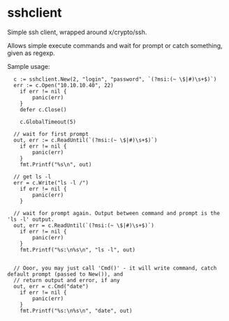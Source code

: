 # sshclient

Simple ssh client, wrapped around x/crypto/ssh.

Allows simple execute commands and wait for prompt or catch something, given as regexp.

Sample usage:

```
  c := sshclient.New(2, "login", "password", `(?msi:(~ \$|#)\s+$)`)
  err := c.Open("10.10.10.40", 22)
	if err != nil {
		panic(err)
	}
	defer c.Close()

	c.GlobalTimeout(5)
  
  // wait for first prompt
  out, err := c.ReadUntil(`(?msi:(~ \$|#)\s+$)`)
	if err != nil {
		panic(err)
	}
	fmt.Printf("%s\n", out)
  
  // get ls -l
  err = c.Write("ls -l /")
	if err != nil {
		panic(err)
	}
  
  // wait for prompt again. Output between command and prompt is the 'ls -l' output.
  out, err = c.ReadUntil(`(?msi:(~ \$|#)\s+$)`)
	if err != nil {
		panic(err)
	}
	fmt.Printf("%s:\n%s\n", "ls -l", out)
  
  
  // Ooor, you may just call 'Cmd()' - it will write command, catch default prompt (passed to New()), and 
  // return output and error, if any
  out, err = c.Cmd("date")
	if err != nil {
		panic(err)
	}
	fmt.Printf("%s:\n%s\n", "date", out)
```
